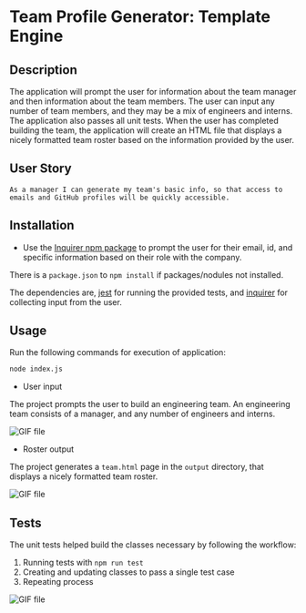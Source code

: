 # Team Profile Generator: Template Engine

## Description

The application will prompt the user for information about the team manager and then information about the team members. The user can input any number of team members, and they may be a mix of engineers and interns. The application also passes all unit tests. When the user has completed building the team, the application will create an HTML file that displays a nicely formatted team roster based on the information provided by the user.

## User Story

```
As a manager I can generate my team's basic info, so that access to emails and GitHub profiles will be quickly accessible.

```
## Installation

* Use the [Inquirer npm package](https://github.com/SBoudrias/Inquirer.js/) to prompt the user for their email, id, and specific information based on their role with the company.

There is a `package.json` to `npm install` if packages/nodules not installed.

The dependencies are, [jest](https://jestjs.io/) for running the provided tests, and [inquirer](https://www.npmjs.com/package/inquirer) for collecting input from the user.

## Usage

Run the following commands for execution of application:
 
```sh
node index.js
```

* User input

The project prompts the user to build an engineering team. An engineering team consists of a manager, and any number of engineers and interns.

![GIF file](./assets/app.gif)

* Roster output

The project generates a `team.html` page in the `output` directory, that displays a nicely formatted team roster.

![GIF file](./assets/html.gif)

## Tests

The unit tests helped build the classes necessary by following the workflow:

1. Running tests with `npm run test`
2. Creating and updating classes to pass a single test case
3. Repeating process

![GIF file](./assets/tests.gif)